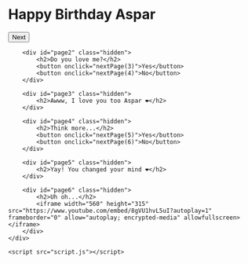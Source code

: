 <!DOCTYPE html>
<html lang="en">
<head>
    <meta charset="UTF-8">
    <meta name="viewport" content="width=device-width, initial-scale=1.0">
    <title>Happy Birthday Aspar</title>
    <link rel="stylesheet" href="style.css">
</head>
<body>
    <div id="container">
        <div id="page1">
            <h1>Happy Birthday Aspar</h1>
            <button onclick="nextPage(2)">Next</button>
        </div>

        <div id="page2" class="hidden">
            <h2>Do you love me?</h2>
            <button onclick="nextPage(3)">Yes</button>
            <button onclick="nextPage(4)">No</button>
        </div>

        <div id="page3" class="hidden">
            <h2>Awww, I love you too Aspar ❤️</h2>
        </div>

        <div id="page4" class="hidden">
            <h2>Think more...</h2>
            <button onclick="nextPage(5)">Yes</button>
            <button onclick="nextPage(6)">No</button>
        </div>

        <div id="page5" class="hidden">
            <h2>Yay! You changed your mind ❤️</h2>
        </div>

        <div id="page6" class="hidden">
            <h2>Uh oh...</h2>
            <iframe width="560" height="315" src="https://www.youtube.com/embed/8gVU1hvL5uI?autoplay=1" frameborder="0" allow="autoplay; encrypted-media" allowfullscreen></iframe>
        </div>
    </div>

    <script src="script.js"></script>
</body>
</html>
